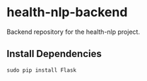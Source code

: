 # health-nlp-backend

Backend repository for the health-nlp project.

## Install Dependencies
`sudo pip install Flask`